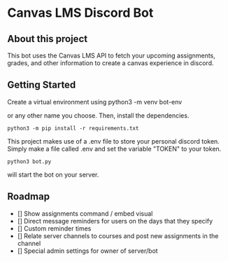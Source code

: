 # Canvas LMS Discord Bot

## About this project
This bot uses the Canvas LMS API to fetch your upcoming assignments, grades, and other information to create a canvas experience in discord.


## Getting Started
Create a virtual environment using
    python3 -m venv bot-env

or any other name you choose. Then, install the dependencies.

    python3 -m pip install -r requirements.txt

This project makes use of a .env file to store your personal discord token. Simply make a file called .env and set the variable "TOKEN" to your token.

    python3 bot.py

will start the bot on your server.

## Roadmap

- [] Show assignments command / embed visual
- [] Direct message reminders for users on the days that they specify
- [] Custom reminder times
- [] Relate server channels to courses and post new assignments in the channel
- [] Special admin settings for owner of server/bot